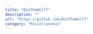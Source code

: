 ```yaml
---
title: "BioTheWolff"
description: ""
url: "https://github.com/BioTheWolff"
category: "Miscellaneous"
---
```

